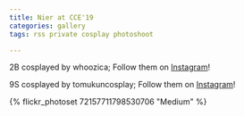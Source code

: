 ```yaml
---
title: Nier at CCE'19
categories: gallery
tags: rss private cosplay photoshoot

---
```


2B cosplayed by whoozica; Follow them on [Instagram](https://www.instagram.com/whoozica)!

9S cosplayed by tomukuncosplay; Follow them on [Instagram](https://www.instagram.com/tomukuncosplay)!

{% flickr_photoset 72157711798530706 "Medium" %}
